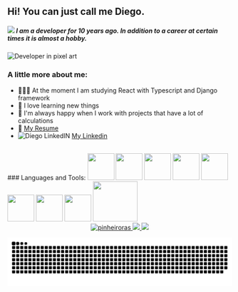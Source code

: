 ## Hi! You can just call me Diego.
##### <img src="https://media.giphy.com/media/WUlplcMpOCEmTGBtBW/giphy.gif" width="30"> I am a developer for 10 years ago. In addition to a career at certain times it is almost a hobby.

![Developer in pixel art](https://camo.githubusercontent.com/deb3dfb62bf6c11cdb41b1a4ddf18cd2f73fc01b2b05b6f17955ca6b4e31cb5a/68747470733a2f2f6d69722d73332d63646e2d63662e626568616e63652e6e65742f70726f6a6563745f6d6f64756c65732f66732f32326232323238373630323532332e356462643239303831353631642e676966)

### A little more about me:

- 👨🏽‍💻 At the moment I am studying React with Typescript and Django framework
- 🌱 I love learning new things
- 💬 I'm always happy when I work with projects that have a lot of calculations
- 📝 [My Resume](https://drive.google.com/file/d/1NlNqf2YD0LIfKB6MqpTBb7DnAGcYzt-P/view)
- <img alt="Diego LinkedIN" width="22px" src="https://raw.githubusercontent.com/peterthehan/peterthehan/master/assets/linkedin.svg" /> [My Linkedin](https://www.linkedin.com/in/diego-masin-dev/)
<br>
### Languages and Tools:
<img src="https://cdn.jsdelivr.net/gh/devicons/devicon/icons/python/python-original-wordmark.svg" width="60" height="60"/> <img src="https://cdn.jsdelivr.net/gh/devicons/devicon/icons/javascript/javascript-original.svg" width="60" height="60"/> <img src="https://cdn.jsdelivr.net/gh/devicons/devicon/icons/typescript/typescript-original.svg" width="60" height="60"/> <img src="https://cdn.jsdelivr.net/gh/devicons/devicon/icons/html5/html5-original-wordmark.svg" width="60" height="60"/> <img src="https://cdn.jsdelivr.net/gh/devicons/devicon/icons/css3/css3-original-wordmark.svg" width="60" height="60"/> <img src="https://cdn.jsdelivr.net/gh/devicons/devicon/icons/react/react-original-wordmark.svg" width="60" height="60"/> <img src="https://cdn.jsdelivr.net/gh/devicons/devicon/icons/nextjs/nextjs-original-wordmark.svg" width="60" height="60"/> 
<img src="https://cdn.jsdelivr.net/gh/devicons/devicon/icons/docker/docker-original-wordmark.svg" width="60" height="60"/> <img src="https://webme.ie/wp-content/uploads/2019/08/How-to-run-a-python-django-app-in-docker.png" width="100" height="90"/>

<div align="center">
<a href="https://github.com/diegoMasin">
<img height="140em" src="https://github-readme-streak-stats.herokuapp.com/?user=diegoMasin&theme=onedark" alt="pinheiroras" />
<img height="140em" src="https://github-readme-stats.vercel.app/api/top-langs/?username=diegoMasin&layout=compact&langs_count=7&theme=dracula"/>
<img height="140em" src="https://github-readme-stats.vercel.app/api?username=diegoMasin&show_icons=true&theme=dracula&include_all_commits=true&count_private=false"/>
</div>
<div align="center">

![](https://github.com/Platane/snk/raw/output/github-contribution-grid-snake.svg)
  
</div>
